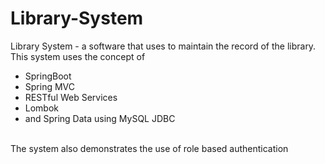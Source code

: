 # Library-System
Library System - a software that uses to maintain the record of the library.
<br/>This system uses the concept of <ul><li>SpringBoot</li><li>Spring MVC</li><li> RESTful Web Services</li><li> Lombok</li><li>and Spring Data using MySQL JDBC</li></ul>
<br>The system also demonstrates the use of role based authentication
